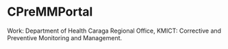 # CPreMMPortal
Work: Department of Health Caraga Regional Office, KMICT: Corrective and Preventive Monitoring and Management.

